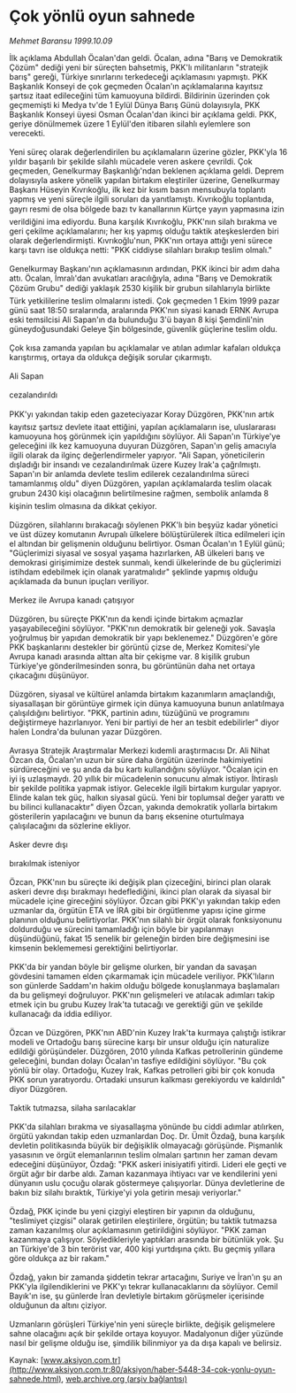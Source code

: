 # Çok yönlü oyun sahnede

*Mehmet Baransu 1999.10.09*

<font class="agenda2NewsSpot">
 İlk açıklama Abdullah Öcalan'dan geldi. Öcalan, adına "Barış ve Demokratik Çözüm" dediği yeni bir süreçten bahsetmiş, PKK'lı militanların "stratejik barış" gereği, Türkiye sınırlarını terkedeceği açıklamasını yapmıştı.
</font>
<font class="newsDetail">
 PKK Başkanlık Konseyi de çok geçmeden Öcalan'ın açıklamalarına kayıtsız şartsız itaat edileceğini tüm kamuoyuna bildirdi. Bildirinin üzerinden çok geçmemişti ki Medya tv'de 1 Eylül Dünya Barış Günü dolayısıyla, PKK Başkanlık Konseyi üyesi Osman Öcalan'dan ikinci bir açıklama geldi. PKK, geriye dönülmemek üzere 1 Eylül'den itibaren silahlı eylemlere son verecekti.
 <br/>
 <br/>
 Yeni süreç olarak değerlendirilen bu açıklamaların üzerine gözler, PKK'yla 16 yıldır başarılı bir şekilde silahlı mücadele veren askere çevrildi. Çok geçmeden, Genelkurmay Başkanlığı'ndan beklenen açıklama geldi. Deprem dolayısıyla askere yönelik yapılan birtakım eleştiriler üzerine, Genelkurmay Başkanı Hüseyin Kıvrıkoğlu, ilk kez bir kısım basın mensubuyla toplantı yapmış ve yeni süreçle ilgili soruları da yanıtlamıştı. Kıvrıkoğlu toplantıda, gayrı resmi de olsa bölgede bazı tv kanallarının Kürtçe yayın yapmasına izin verildiğini ima ediyordu. Buna karşılık Kıvrıkoğlu, PKK'nın silah bırakma ve geri çekilme açıklamalarını; her kış yapmış olduğu taktik ateşkeslerden biri olarak değerlendirmişti. Kıvrıkoğlu'nun, PKK'nın ortaya attığı yeni sürece karşı tavrı ise oldukça netti: "PKK ciddiyse silahları bırakıp teslim olmalı."
 <br/>
 <br/>
 Genelkurmay Başkanı'nın açıklamasının ardından, PKK ikinci bir adım daha attı. Öcalan, İmralı'dan avukatları aracılığıyla, adına "Barış ve Demokratik Çözüm Grubu" dediği yaklaşık 2530 kişilik bir grubun silahlarıyla birlikte Türk yetkililerine teslim olmalarını istedi. Çok geçmeden 1 Ekim 1999 pazar günü saat 18:50 sıralarında, aralarında PKK'nın siyasi kanadı ERNK Avrupa eski temsilcisi Ali Sapan'ın da bulunduğu 3'ü bayan 8 kişi Şemdinli'nin güneydoğusundaki Geleye Şin bölgesinde, güvenlik güçlerine teslim oldu.
 <br/>
 <br/>
 Çok kısa zamanda yapılan bu açıklamalar ve atılan adımlar kafaları oldukça karıştırmış, ortaya da oldukça değişik sorular çıkarmıştı.
 <br/>
 <br/>
 Ali Sapan
 <br/>
 <br/>
 cezalandırıldı
 <br/>
 <br/>
 PKK'yı yakından takip eden gazeteciyazar Koray Düzgören, PKK'nın artık kayıtsız şartsız devlete itaat ettiğini, yapılan açıklamaların ise, uluslararası kamuoyuna hoş görünmek için yapıldığını söylüyor. Ali Sapan'ın Türkiye'ye geleceğini ilk kez kamuoyuna duyuran Düzgören, Sapan'ın geliş amacıyla ilgili olarak da ilginç değerlendirmeler yapıyor. "Ali Sapan, yöneticilerin dışladığı bir insandı ve cezalandırılmak üzere Kuzey Irak'a çağrılmıştı. Sapan'ın bir anlamda devlete teslim edilerek cezalandırılma süreci tamamlanmış oldu" diyen Düzgören, yapılan açıklamalarda teslim olacak grubun 2430 kişi olacağının belirtilmesine rağmen, sembolik anlamda 8 kişinin teslim olmasına da dikkat çekiyor.
 <br/>
 <br/>
 Düzgören, silahlarını bırakacağı söylenen PKK'lı bin beşyüz kadar yönetici ve üst düzey komutanın Avrupalı ülkelere bölüştürülerek iltica edilmeleri için el altından bir gelişmenin olduğunu belirtiyor. Osman Öcalan'ın 1 Eylül günü; "Güçlerimizi siyasal ve sosyal yaşama hazırlarken, AB ülkeleri barış ve demokrasi girişimimize destek sunmalı, kendi ülkelerinde de bu güçlerimizi istihdam edebilmek için olanak yaratmalıdır" şeklinde yapmış olduğu açıklamada da bunun ipuçları veriliyor.
 <br/>
 <br/>
 Merkez ile Avrupa kanadı çatışıyor
 <br/>
 <br/>
 Düzgören, bu süreçte PKK'nın da kendi içinde birtakım açmazlar yaşayabileceğini söylüyor. "PKK'nın demokratik bir geleneği yok. Savaşla yoğrulmuş bir yapıdan demokratik bir yapı beklenemez." Düzgören'e göre PKK başkanlarını destekler bir görüntü çizse de, Merkez Komitesi'yle Avrupa kanadı arasında alttan alta bir çekişme var. 8 kişilik grubun Türkiye'ye gönderilmesinden sonra, bu görüntünün daha net ortaya çıkacağını düşünüyor.
 <br/>
 <br/>
 Düzgören, siyasal ve kültürel anlamda birtakım kazanımların amaçlandığı, siyasallaşan bir görüntüye girmek için dünya kamuoyuna bunun anlatılmaya çalışıldığını belirtiyor. "PKK, partinin adını, tüzüğünü ve programını değiştirmeye hazırlanıyor. Yeni bir partiyi de her an tesbit edebilirler" diyor halen Londra'da bulunan yazar Düzgören.
 <br/>
 <br/>
 Avrasya Stratejik Araştırmalar Merkezi kıdemli araştırmacısı Dr. Ali Nihat Özcan da, Öcalan'ın uzun bir süre daha örgütün üzerinde hakimiyetini sürdüreceğini ve şu anda da bu kartı kullandığını söylüyor. "Öcalan için en iyi iş uzlaşmaydı. 20 yıllık bir mücadelenin sonucunu almak istiyor. İhtiraslı bir şekilde politika yapmak istiyor. Gelecekle ilgili birtakım kurgular yapıyor. Elinde kalan tek güç, halkın siyasal gücü. Yeni bir toplumsal değer yarattı ve bu bilinci kullanacaktır" diyen Özcan, yakında demokratik yollarla birtakım gösterilerin yapılacağını ve bunun da barış eksenine oturtulmaya çalışılacağını da sözlerine ekliyor.
 <br/>
 <br/>
 Asker devre dışı
 <br/>
 <br/>
 bırakılmak isteniyor
 <br/>
 <br/>
 Özcan, PKK'nın bu süreçte iki değişik plan çizeceğini, birinci plan olarak askeri devre dışı bırakmayı hedeflediğini, ikinci plan olarak da siyasal bir mücadele içine gireceğini söylüyor. Özcan gibi PKK'yı yakından takip eden uzmanlar da, örgütün ETA ve İRA gibi bir örgütlenme yapısı içine girme planının olduğunu belirtiyorlar. PKK'nın silahlı bir örgüt olarak fonksiyonunu doldurduğu ve sürecini tamamladığı için böyle bir yapılanmayı düşündüğünü, fakat 15 senelik bir geleneğin birden bire değişmesini ise kimsenin beklememesi gerektiğini belirtiyorlar.
 <br/>
 <br/>
 PKK'da bir yandan böyle bir gelişme olurken, bir yandan da savaşan gövdesini tamamen elden çıkarmamak için mücadele veriliyor. PKK'lıların son günlerde Saddam'ın hakim olduğu bölgede konuşlanmaya başlamaları da bu gelişmeyi doğruluyor. PKK'nın gelişmeleri ve atılacak adımları takip etmek için bu grubu Kuzey Irak'ta tutacağı ve gerektiği gün ve şekilde kullanacağı da iddia ediliyor.
 <br/>
 <br/>
 Özcan ve Düzgören, PKK'nın ABD'nin Kuzey Irak'ta kurmaya çalıştığı istikrar modeli ve Ortadoğu barış sürecine karşı bir unsur olduğu için naturalize edildiği görüşündeler. Düzgören, 2010 yılında Kafkas petrollerinin gündeme geleceğini, bundan dolayı Öcalan'ın tasfiye edildiğini söylüyor. "Bu çok yönlü bir olay. Ortadoğu, Kuzey Irak, Kafkas petrolleri gibi bir çok konuda PKK sorun yaratıyordu. Ortadaki unsurun kalkması gerekiyordu ve kaldırıldı" diyor Düzgören.
 <br/>
 <br/>
 Taktik tutmazsa, silaha sarılacaklar
 <br/>
 <br/>
 PKK'da silahları bırakma ve siyasallaşma yönünde bu ciddi adımlar atılırken, örgütü yakından takip eden uzmanlardan Doç. Dr. Ümit Özdağ, buna karşılık devletin politikasında büyük bir değişiklik olmayacağı görüşünde. Pişmanlık yasasının ve örgüt elemanlarının teslim olmaları şartının her zaman devam edeceğini düşünüyor, Özdağ: "PKK askeri inisiyatifi yitirdi. Lideri ele geçti ve örgüt ağır bir darbe aldı. Zaman kazanmaya ihtiyacı var ve kendilerini yeni dünyanın uslu çocuğu olarak göstermeye çalışıyorlar. Dünya devletlerine de bakın biz silahı bıraktık, Türkiye'yi yola getirin mesajı veriyorlar."
 <br/>
 <br/>
 Özdağ, PKK içinde bu yeni çizgiyi eleştiren bir yapının da olduğunu, "teslimiyet çizgisi" olarak getirilen eleştirilere, örgütün; bu taktik tutmazsa zaman kazanılmış olur açıklamasının getirildiğini söylüyor. "PKK zaman kazanmaya çalışıyor. Söyledikleriyle yaptıkları arasında bir bütünlük yok. Şu an Türkiye'de 3 bin terörist var, 400 kişi yurtdışına çıktı. Bu geçmiş yıllara göre oldukça az bir rakam."
 <br/>
 <br/>
 Özdağ, yakın bir zamanda şiddetin tekrar artacağını, Suriye ve İran'ın şu an PKK'yla ilgilendiklerini ve PKK'yı tekrar kullanacaklarını da söylüyor. Cemil Bayık'ın ise, şu günlerde İran devletiyle birtakım görüşmeler içerisinde olduğunun da altını çiziyor.
 <br/>
 <br/>
 Uzmanların görüşleri Türkiye'nin yeni süreçle birlikte, değişik gelişmelere sahne olacağını açık bir şekilde ortaya koyuyor. Madalyonun diğer yüzünde nasıl bir gelişme olduğu ise, şimdilik bilinmiyor ya da dışa kapalı ve belirsiz.
 <br/>
</font>

Kaynak: [www.aksiyon.com.tr](http://www.aksiyon.com.tr:80/aksiyon/haber-5448-34-cok-yonlu-oyun-sahnede.html), [web.archive.org (arşiv bağlantısı)](http://web.archive.org/web/20100825100830/http://www.aksiyon.com.tr:80/aksiyon/haber-5448-34-cok-yonlu-oyun-sahnede.html)
